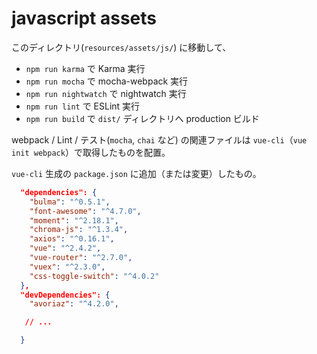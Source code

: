 # javascript assets

このディレクトリ(`resources/assets/js/`) に移動して、

* `npm run karma` で Karma 実行
* `npm run mocha` で mocha-webpack 実行
* `npm run nightwatch` で nightwatch 実行
* `npm run lint` で ESLint 実行
* `npm run build` で `dist/` ディレクトリへ production ビルド

webpack / Lint / テスト(`mocha`, `chai` など) の関連ファイルは `vue-cli`（``vue init webpack``）で取得したものを配置。

`vue-cli` 生成の `package.json` に追加（または変更）したもの。

```json
  "dependencies": {
    "bulma": "^0.5.1",
    "font-awesome": "^4.7.0",
    "moment": "^2.18.1",
    "chroma-js": "^1.3.4",
    "axios": "^0.16.1",
    "vue": "^2.4.2",
    "vue-router": "^2.7.0",
    "vuex": "^2.3.0",
    "css-toggle-switch": "^4.0.2"
  },
  "devDependencies": {
    "avoriaz": "^4.2.0",

   // ...

  }
```


